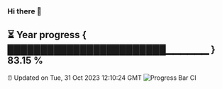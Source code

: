 ### Hi there 👋
⏳ Year progress { ████████████████████████▁▁▁▁▁▁ } 83.15 %
---
⏰ Updated on Tue, 31 Oct 2023 12:10:24 GMT
![Progress Bar CI](https://github.com/Moyi321/Moyi321/workflows/Progress%20Bar%20CI/badge.svg)
